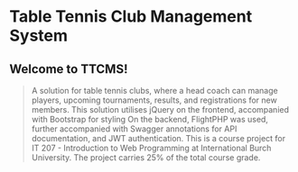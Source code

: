 # Table Tennis Club Management System

## Welcome to TTCMS!

> A solution for table tennis clubs, where a head coach can manage players, upcoming tournaments, results, and registrations for new members.
> This solution utilises jQuery on the frontend, accompanied with Bootstrap for styling
> On the backend, FlightPHP was used, further accompanied with Swagger annotations for API documentation, and JWT authentication.
> This is a course project for IT 207 - Introduction to Web Programming at International Burch University. The project carries 25% of the total course grade.
